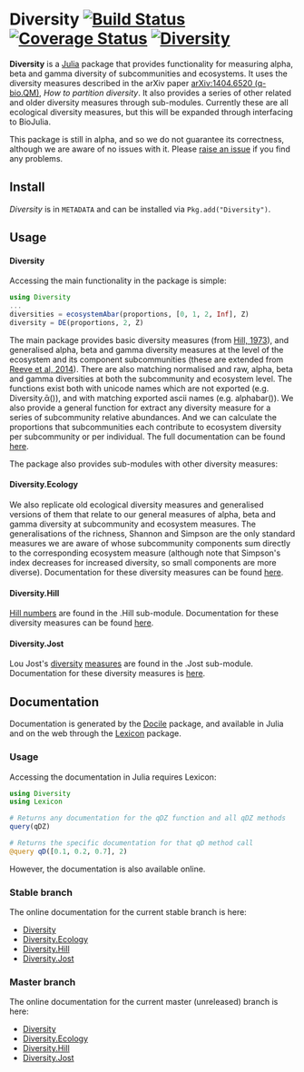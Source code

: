 # Diversity [![Build Status](https://travis-ci.org/richardreeve/Diversity.jl.svg?branch=master)](https://travis-ci.org/richardreeve/Diversity.jl) [![Coverage Status](https://img.shields.io/coveralls/richardreeve/Diversity.jl.svg)](https://coveralls.io/r/richardreeve/Diversity.jl?branch=master) [![Diversity](http://pkg.julialang.org/badges/Diversity_release.svg)](http://pkg.julialang.org/?pkg=Diversity&ver=release)

**Diversity** is a [Julia](http://www.julialang.org) package that provides
functionality for measuring alpha, beta and gamma diversity of
subcommunities and ecosystems. It uses the diversity measures described
in the arXiv paper [arXiv:1404.6520 (q-bio.QM)](http://arxiv.org/abs/1404.6520),
*How to partition diversity*. It also provides a series of other
related and older diversity measures through sub-modules. Currently
these are all ecological diversity measures, but this will be
expanded through interfacing to BioJulia.

This package is still in alpha, and so we do not guarantee its
correctness, although we are aware of no issues with it. Please
[raise an issue](https://github.com/richardreeve/Diversity.jl/issues)
if you find any problems.

## Install

*Diversity* is in `METADATA` and can be installed via `Pkg.add("Diversity")`.

## Usage

#### Diversity

Accessing the main functionality in the package is simple:

```julia
using Diversity
...
diversities = ecosystemAbar(proportions, [0, 1, 2, Inf], Z)
diversity = DE(proportions, 2, Z)
```

The main package provides basic diversity measures (from
[Hill, 1973](http://www.jstor.org/stable/1934352)), and generalised alpha,
beta and gamma diversity measures at the level of the ecosystem and its
component subcommunities (these are extended from
[Reeve et al, 2014](http://arxiv.org/abs/1404.6520)).
There are also matching normalised and raw, alpha, beta and gamma
diversities at both the subcommunity and ecosystem level. The
functions exist both with unicode names which are not exported (e.g.
Diversity.ᾱ()), and with matching exported ascii names (e.g.
alphabar()). We also provide a general function for extract any
diversity measure for a series of subcommunity relative abundances.
And we can calculate the proportions that subcommunities each
contribute to ecosystem diversity per subcommunity or per individual.
The full documentation can be found
[here](http://richardreeve.github.io/Diversity.jl/stable/diversity.html).

The package also provides sub-modules with other diversity measures:

#### Diversity.Ecology

We also replicate old ecological diversity measures and generalised
versions of them that relate to our general measures of alpha, beta
and gamma diversity at subcommunity and ecosystem measures. The
generalisations of the richness, Shannon and Simpson are the only
standard measures we are aware of whose subcommunity components sum
directly to the corresponding ecosystem measure (although note that
Simpson's index decreases for increased diversity, so small components
are more diverse).
Documentation for these diversity measures can be found
[here](http://richardreeve.github.io/Diversity.jl/stable/ecology.html).

#### Diversity.Hill

[Hill numbers](http://www.jstor.org/stable/1934352) are found in the
.Hill sub-module.
Documentation for these diversity measures can be found
[here](http://richardreeve.github.io/Diversity.jl/stable/hill.html).

#### Diversity.Jost

Lou Jost's
[diversity](http://dx.doi.org/10.1111/j.2006.0030-1299.14714.x)
[measures](http://www.esajournals.org/doi/abs/10.1890/06-1736.1) are
found in the .Jost sub-module.
Documentation for these diversity measures is
[here](http://richardreeve.github.io/Diversity.jl/stable/jost.html).

## Documentation

Documentation is generated by the
[Docile](https://github.com/MichaelHatherly/Docile.jl) package, and
available in Julia and on the web through the
[Lexicon](https://github.com/MichaelHatherly/Lexicon.jl) package.

### Usage

Accessing the documentation in Julia requires Lexicon:

```julia
using Diversity
using Lexicon

# Returns any documentation for the qDZ function and all qDZ methods
query(qDZ)

# Returns the specific documentation for that qD method call
@query qD([0.1, 0.2, 0.7], 2)
```

However, the documentation is also available online.

### Stable branch

The online documentation for the current stable branch is here:

* [Diversity](http://richardreeve.github.io/Diversity.jl/stable/diversity.html)
* [Diversity.Ecology](http://richardreeve.github.io/Diversity.jl/stable/ecology.html)
* [Diversity.Hill](http://richardreeve.github.io/Diversity.jl/stable/hill.html)
* [Diversity.Jost](http://richardreeve.github.io/Diversity.jl/stable/jost.html)

### Master branch

The online documentation for the current master (unreleased) branch is here:

* [Diversity](http://richardreeve.github.io/Diversity.jl/master/diversity.html)
* [Diversity.Ecology](http://richardreeve.github.io/Diversity.jl/master/ecology.html)
* [Diversity.Hill](http://richardreeve.github.io/Diversity.jl/master/hill.html)
* [Diversity.Jost](http://richardreeve.github.io/Diversity.jl/master/jost.html)
